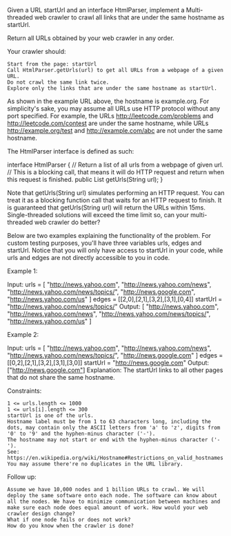 Given a URL startUrl and an interface HtmlParser, implement a Multi-threaded web crawler to crawl all links that are under the same hostname as startUrl.

Return all URLs obtained by your web crawler in any order.

Your crawler should:

    Start from the page: startUrl
    Call HtmlParser.getUrls(url) to get all URLs from a webpage of a given URL.
    Do not crawl the same link twice.
    Explore only the links that are under the same hostname as startUrl.

As shown in the example URL above, the hostname is example.org. For simplicity's sake, you may assume all URLs use HTTP protocol without any port specified. For example, the URLs http://leetcode.com/problems and http://leetcode.com/contest are under the same hostname, while URLs http://example.org/test and http://example.com/abc are not under the same hostname.

The HtmlParser interface is defined as such:

interface HtmlParser {
  // Return a list of all urls from a webpage of given url.
  // This is a blocking call, that means it will do HTTP request and return when this request is finished.
  public List<String> getUrls(String url);
}

Note that getUrls(String url) simulates performing an HTTP request. You can treat it as a blocking function call that waits for an HTTP request to finish. It is guaranteed that getUrls(String url) will return the URLs within 15ms. Single-threaded solutions will exceed the time limit so, can your multi-threaded web crawler do better?

Below are two examples explaining the functionality of the problem. For custom testing purposes, you'll have three variables urls, edges and startUrl. Notice that you will only have access to startUrl in your code, while urls and edges are not directly accessible to you in code.

 

Example 1:

Input:
urls = [
  "http://news.yahoo.com",
  "http://news.yahoo.com/news",
  "http://news.yahoo.com/news/topics/",
  "http://news.google.com",
  "http://news.yahoo.com/us"
]
edges = [[2,0],[2,1],[3,2],[3,1],[0,4]]
startUrl = "http://news.yahoo.com/news/topics/"
Output: [
  "http://news.yahoo.com",
  "http://news.yahoo.com/news",
  "http://news.yahoo.com/news/topics/",
  "http://news.yahoo.com/us"
]

Example 2:

Input: 
urls = [
  "http://news.yahoo.com",
  "http://news.yahoo.com/news",
  "http://news.yahoo.com/news/topics/",
  "http://news.google.com"
]
edges = [[0,2],[2,1],[3,2],[3,1],[3,0]]
startUrl = "http://news.google.com"
Output: ["http://news.google.com"]
Explanation: The startUrl links to all other pages that do not share the same hostname.

 

Constraints:

    1 <= urls.length <= 1000
    1 <= urls[i].length <= 300
    startUrl is one of the urls.
    Hostname label must be from 1 to 63 characters long, including the dots, may contain only the ASCII letters from 'a' to 'z', digits from '0' to '9' and the hyphen-minus character ('-').
    The hostname may not start or end with the hyphen-minus character ('-'). 
    See:  https://en.wikipedia.org/wiki/Hostname#Restrictions_on_valid_hostnames
    You may assume there're no duplicates in the URL library.

 

Follow up:

    Assume we have 10,000 nodes and 1 billion URLs to crawl. We will deploy the same software onto each node. The software can know about all the nodes. We have to minimize communication between machines and make sure each node does equal amount of work. How would your web crawler design change?
    What if one node fails or does not work?
    How do you know when the crawler is done?


